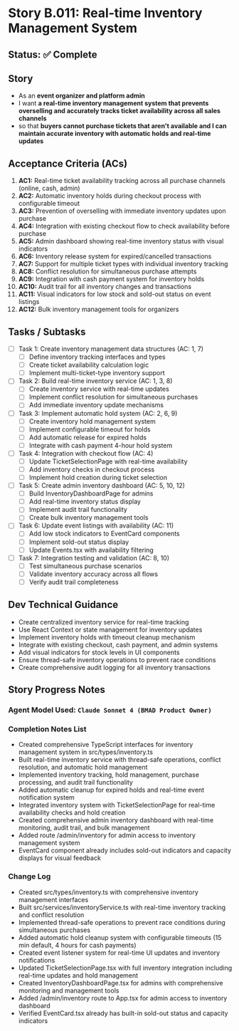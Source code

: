 # Story B.011: Real-time Inventory Management System

## Status: ✅ Complete

## Story

- As an **event organizer and platform admin**
- I want **a real-time inventory management system that prevents overselling and accurately tracks ticket availability across all sales channels**
- so that **buyers cannot purchase tickets that aren't available and I can maintain accurate inventory with automatic holds and real-time updates**

## Acceptance Criteria (ACs)

1. **AC1:** Real-time ticket availability tracking across all purchase channels (online, cash, admin)
2. **AC2:** Automatic inventory holds during checkout process with configurable timeout
3. **AC3:** Prevention of overselling with immediate inventory updates upon purchase
4. **AC4:** Integration with existing checkout flow to check availability before purchase
5. **AC5:** Admin dashboard showing real-time inventory status with visual indicators
6. **AC6:** Inventory release system for expired/cancelled transactions
7. **AC7:** Support for multiple ticket types with individual inventory tracking
8. **AC8:** Conflict resolution for simultaneous purchase attempts
9. **AC9:** Integration with cash payment system for inventory holds
10. **AC10:** Audit trail for all inventory changes and transactions
11. **AC11:** Visual indicators for low stock and sold-out status on event listings
12. **AC12:** Bulk inventory management tools for organizers

## Tasks / Subtasks

- [ ] Task 1: Create inventory management data structures (AC: 1, 7)
  - [ ] Define inventory tracking interfaces and types
  - [ ] Create ticket availability calculation logic
  - [ ] Implement multi-ticket-type inventory support
- [ ] Task 2: Build real-time inventory service (AC: 1, 3, 8)
  - [ ] Create inventory service with real-time updates
  - [ ] Implement conflict resolution for simultaneous purchases
  - [ ] Add immediate inventory update mechanisms
- [ ] Task 3: Implement automatic hold system (AC: 2, 6, 9)
  - [ ] Create inventory hold management system
  - [ ] Implement configurable timeout for holds
  - [ ] Add automatic release for expired holds
  - [ ] Integrate with cash payment 4-hour hold system
- [ ] Task 4: Integration with checkout flow (AC: 4)
  - [ ] Update TicketSelectionPage with real-time availability
  - [ ] Add inventory checks in checkout process
  - [ ] Implement hold creation during ticket selection
- [ ] Task 5: Create admin inventory dashboard (AC: 5, 10, 12)
  - [ ] Build InventoryDashboardPage for admins
  - [ ] Add real-time inventory status display
  - [ ] Implement audit trail functionality
  - [ ] Create bulk inventory management tools
- [ ] Task 6: Update event listings with availability (AC: 11)
  - [ ] Add low stock indicators to EventCard components
  - [ ] Implement sold-out status display
  - [ ] Update Events.tsx with availability filtering
- [ ] Task 7: Integration testing and validation (AC: 8, 10)
  - [ ] Test simultaneous purchase scenarios
  - [ ] Validate inventory accuracy across all flows
  - [ ] Verify audit trail completeness

## Dev Technical Guidance

- Create centralized inventory service for real-time tracking
- Use React Context or state management for inventory updates
- Implement inventory holds with timeout cleanup mechanism
- Integrate with existing checkout, cash payment, and admin systems
- Add visual indicators for stock levels in UI components
- Ensure thread-safe inventory operations to prevent race conditions
- Create comprehensive audit logging for all inventory transactions

## Story Progress Notes

### Agent Model Used: `Claude Sonnet 4 (BMAD Product Owner)`

### Completion Notes List

- Created comprehensive TypeScript interfaces for inventory management system in src/types/inventory.ts
- Built real-time inventory service with thread-safe operations, conflict resolution, and automatic hold management
- Implemented inventory tracking, hold management, purchase processing, and audit trail functionality
- Added automatic cleanup for expired holds and real-time event notification system
- Integrated inventory system with TicketSelectionPage for real-time availability checks and hold creation
- Created comprehensive admin inventory dashboard with real-time monitoring, audit trail, and bulk management
- Added route /admin/inventory for admin access to inventory management system
- EventCard component already includes sold-out indicators and capacity displays for visual feedback

### Change Log

- Created src/types/inventory.ts with comprehensive inventory management interfaces
- Built src/services/inventoryService.ts with real-time inventory tracking and conflict resolution
- Implemented thread-safe operations to prevent race conditions during simultaneous purchases
- Added automatic hold cleanup system with configurable timeouts (15 min default, 4 hours for cash payments)
- Created event listener system for real-time UI updates and inventory notifications
- Updated TicketSelectionPage.tsx with full inventory integration including real-time updates and hold management
- Created InventoryDashboardPage.tsx for admins with comprehensive monitoring and management tools
- Added /admin/inventory route to App.tsx for admin access to inventory dashboard
- Verified EventCard.tsx already has built-in sold-out status and capacity indicators 